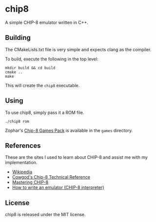 chip8
=====

A simple CHIP-8 emulator written in C++.

## Building

The CMakeLists.txt file is very simple and expects clang as the compiler.

To build, execute the following in the top level:

``` shell
mkdir build && cd build
cmake ..
make
```

This will create the `chip8` executable.

## Using

To use chip8, simply pass it a ROM file.

``` shell
./chip8 rom
```

Zophar's [Chip-8 Games Pack][zophar] is available in the `games` directory.

## References

These are the sites I used to learn about CHIP-8 and assist me with my
implementation.

* [Wikipedia][CHIP-8]
* [Cowgod's Chip-8 Technical Reference][Cowgod]
* [Mastering CHIP-8][mattmik]
* [How to write an emulator (CHIP-8 interpreter)][multigesture]

## License

chip8 is released under the MIT license.

[CHIP-8]: https://en.wikipedia.org/wiki/CHIP-8
[Cowgod]: http://devernay.free.fr/hacks/chip8/C8TECH10.HTM
[mattmik]: http://mattmik.com/chip8.html
[multigesture]: http://www.multigesture.net/articles/how-to-write-an-emulator-chip-8-interpreter/
[zophar]: http://www.zophar.net/pdroms/chip8/chip-8-games-pack.html

